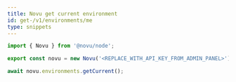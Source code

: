 ```yaml
---
title: Novu get current environment 
id: get-/v1/environments/me
type: snippets
---
```


```javascript label=Node.js
import { Novu } from '@novu/node';

export const novu = new Novu('<REPLACE_WITH_API_KEY_FROM_ADMIN_PANEL>');

await novu.environments.getCurrent();
```
